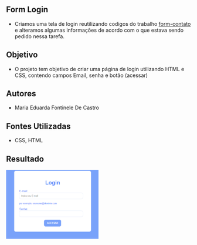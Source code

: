  ## Form Login
 * Criamos uma tela de login reutilizando codigos do trabalho [form-contato](https://github.com/dudafontinele/form-contato) e alteramos algumas informações de acordo com o que estava sendo pedido nessa tarefa.

## Objetivo
* O projeto tem objetivo de criar uma página de login utilizando HTML e CSS, contendo campos Email, senha e botão (acessar) 


## Autores
* Maria Eduarda Fontinele De Castro


## Fontes Utilizadas
* CSS, HTML

## Resultado
 <img src="img/print.png" width="50%">